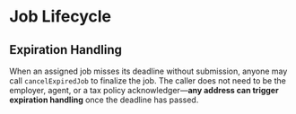 # Job Lifecycle

## Expiration Handling

When an assigned job misses its deadline without submission, anyone may call `cancelExpiredJob` to finalize the job. The caller does not need to be the employer, agent, or a tax policy acknowledger—**any address can trigger expiration handling** once the deadline has passed.

